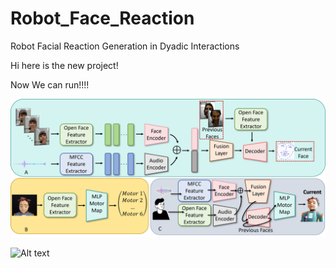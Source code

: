 # Robot_Face_Reaction
Robot Facial Reaction Generation in Dyadic Interactions

Hi here is the new project!

Now We can run!!!!

![Alt text](https://github.com/mrsgzg/Robot_Face_Reaction/blob/main/All%20Models.png)

![Alt text](https://github.com/mrsgzg/Robot_Face_Reaction/blob/main/Video%20Project%203_20250228_19145975%5B00h00m00s-00h00m15s%5D.gif)



